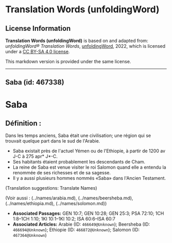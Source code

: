 # Translation Words (unfoldingWord)

## License Information

**Translation Words (unfoldingWord)** is based on and adapted from: _unfoldingWord® Translation Words_, [unfoldingWord](https://unfoldingword.org/utw), 2022, which is licensed under a [CC BY-SA 4.0 license](https://creativecommons.org/licenses/by-sa/4.0/legalcode.en).

This markdown version is provided under the same license.



--------------------------------

## Saba (id: 467338)

Saba
====

Définition :
------------

Dans les temps anciens, Saba était une civilisation; une région qui se trouvait quelque part dans le sud de l'Arabie.

* Saba existait près de l'actuel Yémen ou de l'Ethiopie, à partir de 1200 av J\-C à 275 apr\* J\*\-C.
* Ses habitants étaient probablement les descendants de Cham.
* La reine de Saba est venue visiter le roi Salomon quand elle a entendu la renommée de ses richesses et de sa sagesse.
* Il y a aussi plusieurs hommes nommés «Saba» dans l'Ancien Testament.

(Translation suggestions: Translate Names)

(Voir aussi : (../names/arabia.md), (../names/beersheba.md), (../names/ethiopia.md), (../names/solomon.md))

* **Associated Passages:** GEN 10:7; GEN 10:28; GEN 25:3; PSA 72:10; 1CH 1:8–1CH 1:10; 1KI 10:1–1KI 10:2; ISA 60:6–ISA 60:7
* **Associated Articles:** Arabie (ID: `466649@Unknown`); Beersheba (ID: `466694@Unknown`); Ethiopie  (ID: `466872@Unknown`); Salomon (ID: `467364@Unknown`)


